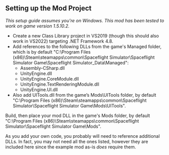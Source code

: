## Setting up the Mod Project
*This setup guide assumes you're on Windows.*
*This mod has been tested to work on game version 1.5.10.2.*

- Create a new Class Library project in VS2019 (though this should also work in VS2022) targeting .NET Framework 4.8.  
- Add references to the following DLLs from the game's Managed folder, which is by default "C:\Program Files (x86)\Steam\steamapps\common\Spaceflight Simulator\Spaceflight Simulator Game\Spaceflight Simulator_Data\Managed":  
  - Assembly-CSharp.dll  
  - UnityEngine.dll  
  - UnityEngine.CoreModule.dll  
  - UnityEngine.TextRenderingModule.dll  
  - UnityEngine.UI.dll  
- Also add UITools.dll from the game’s Mods\UITools folder, by default "C:\Program Files (x86)\Steam\steamapps\common\Spaceflight Simulator\Spaceflight Simulator Game\Mods\UITools".  

Build, then place your mod DLL in the game's Mods folder, by default "C:\Program Files (x86)\Steam\steamapps\common\Spaceflight Simulator\Spaceflight Simulator Game\Mods".  

As you add your own code, you probably will need to reference additional DLLs. In fact, you may not need all the ones listed, however they are included here since the example mod as-is *does* require them.
